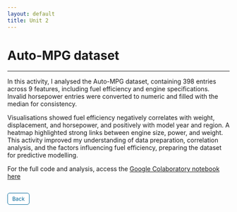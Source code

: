 ```yaml
---
layout: default
title: Unit 2
---
```


# Auto-MPG dataset

---

In this activity, I analysed the Auto-MPG dataset, containing 398 entries across 9 features, including fuel efficiency and engine specifications. Invalid horsepower entries were converted to numeric and filled with the median for consistency.

Visualisations showed fuel efficiency negatively correlates with weight, displacement, and horsepower, and positively with model year and region.  A heatmap highlighted strong links between engine size, power, and weight. This activity improved my understanding of data preparation, correlation analysis, and the factors influencing fuel efficiency, preparing the dataset for predictive modelling.

For the full code and analysis, access the <a href="https://github.com/dzervenes/dzervenes.github.io/blob/master/Unit_2_Seminar_Preparation.ipynb" target="_blank" rel="noopener noreferrer">Google Colaboratory notebook here</a>



<style>
  .back-button {
    display: inline-block;
    background-color: white;
    color: #006699;
    text-decoration: none;
    padding: 5px 10px; /* Reduced padding for a smaller button */
    font-size: 12px; /* Smaller font size */
    border: 1px solid #006699; /* Thinner border */
    border-radius: 5px;
    cursor: pointer;
    transition: background-color 0.3s, color 0.3s;
    margin: 15px 0; /* Adds space above and below the button */
  }
  .back-button:hover {
    background-color: #006699;
    color: white;
 }
</style>

<div class="button-container">
  <a href="https://dzervenes.github.io/" class="back-button">Back</a>
</div>
